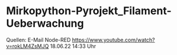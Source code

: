 # Mirkopython-Pyrojekt_Filament-Ueberwachung

Quellen:
E-Mail Node-RED
https://www.youtube.com/watch?v=rokLM4ZsMJQ 18.06.22 14:33 Uhr